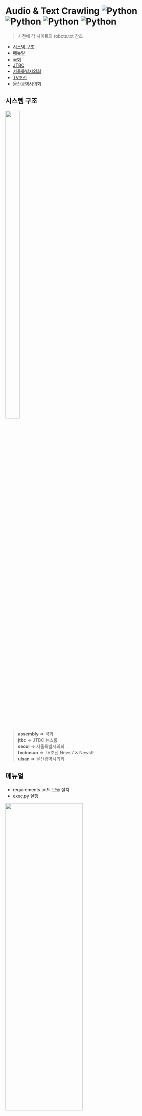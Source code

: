 # Audio & Text Crawling <img alt="Python" src ="https://img.shields.io/badge/python-informational"/> <img alt="Python" src ="https://img.shields.io/badge/moviepy-black"/> <img alt="Python" src ="https://img.shields.io/badge/bs4-yellow"/> <img alt="Python" src ="https://img.shields.io/badge/selenium-red"/>

>사전에 각 사이트의 robots.txt 참조

  - [시스템 구조](#시스템-구조)
  - [메뉴얼](#메뉴얼)
  - [국회](#국회)
  - [JTBC](#JTBC)
  - [서울특별시의회](#서울특별시의회)
  - [TV조선](#TV조선)
  - [울산광역시의회](#울산광역시의회)

## 시스템 구조
<img src="./readme_img/tree.png" width="30%" height="50%">

> __assembly__ => 국회<br>
> __jtbc__ => JTBC 뉴스룸<br>
> __seoul__ => 서울특별시의회<br>
> __tvchosun__ => TV조선 News7 & News9<br>
> __ulsan__ => 울산광역시의회

## 메뉴얼
- requirements.txt의 모듈 설치
- exec.py 실행

<img src="./readme_img/exec.png" width="70%" height="50%">

- 번호 혹은 글자 입력

## 국회
### national.py
- 국회회의록 데이터(소위원회, 국정감사, 국정조사, 공청회, 청문회 제외)
- national.py는 iframe으로 레이어가 구성되어 있어 오직 selenium 라이브러리를 사용하여 데이터에 접근
	- >총 9531개의 데이터를 접근해야하기 때문에 작업 속도를 향상시키기 위해 2개의 스레드를 생성하여 작업
- 총 데이터: 9531개

### national_sub.py
- 국회회의록 데이터(국회본회의, 예산결산특별위원회, 상임위원회, 특별위원회, 인사청문회, 공청회, 청문회, 국정감사)
- 사이트의 header 부분이 변경 + 회의록 텍스트 추출 및 저장 => selenium
- 이외의 다른 모든 작업 => beautifulsoup4
- 최종 회의록 텍스트 추출 및 저장은 메인 스레드의 작업과 별개의 작업으로 별도의 스레드를 생성하여 진행
- 총 데이터: 3062개

> 텍스트 전처리<br>
>  - 괄호 안 문자가 올 경우(임시회 제외) 괄호 안 문자 제거
>  - 영어, 숫자, 한글, 공백, %를 제외한 문자 제거
>  - . ? !로 문장이 끝났을 경우 개행 문자 추가

### 파일 저장 구조
<div align="center">
  <img src="./readme_img/assembly1_result.png" width="70%" height="50%">
  <img src="./readme_img/assembly2_result.png" width="70%" height="50%">
</div>

## JTBC
### jtbc.py
- 2015년 1월 2일 ~ 최신 날짜까지의 ‘JTBC 뉴스룸’의 영상 음성 데이터, 텍스트 데이터 추출 및 저장
- 텍스트 전처리
	- 특수문자 제거
	- 문장 단위로 분리
	- 음성 파일에 없는 부분 제거
- 총 데이터: 3599개

### jtbc_9_remain.py
> TV조선 뉴스9 일부 풀영상과 텍스트가 맞지 않은 날짜 추출 및 저장 (웹페이지 구조의 차이)

- jtbc.py 실행 후 자동으로 tvcs_9_remain.py 실행
- 텍스트 파일의 크기가 0byte인 경우만 추가적으로 크롤링
- 풀영상에서 음성 데이터를 추출하지 않고 날짜 기준으로 모든 기사 영상과 텍스트를 추출 및 저장

### 파일 저장 구조
<p align="center"><img src="./readme_img/jtbc_result.png" width="70%" height="50%">

## 서울특별시의회
### seoul.py
- 회의별 분류 & 총 데이터
	- 본회의: real => 436개
	- 운영위원회: operation => 92개
	- 행정자치위원회: administration => 213개
	- 기획경제위원회: economy => 211개
	- 환경수자원위원회: environment => 194개
	- 문화체육관광위원회: physical => 201개
	- 보건복지위원회: sanitation => 195개
	- 도시안전건설위원회: safe => 178개
	- 도시계획관리위원회: plan => 223개
	- 교통위원회: traffic => 172개
	- 교육위원회: edu => 212개
	- 예산결산특별위원회: budget => 66개
	- 특별위원회: special => 74개

### 파일 저장 구조
<p align="center"><img src="./readme_img/seoul_result.png" width="70%" height="50%">

## TV조선
### tvcs.py
- JTBC 뉴스9 / JTBC 뉴스7 최신 날짜부터 풀영상 음성 데이터와 텍스트 데이터 추출 및 저장
	- 뉴스9 => 2013년 3월 4일 시작
	- 뉴스7 => 2017년 7월 8일 시작
- 텍스트 전처리
	- 텍스트 문장 단위로 분리
	- 특정 조건에 해당할 경우 해당 문장 제거
		> 텍스트에 ‘[‘, ‘]’, ‘/‘가 포함될 경우<br>
		> 텍스트의 길이가 1 미만<br>
		> 텍스트의 시작 문자가 ‘.’, ‘?’, ‘!’일 경우
		
	- 음성 데이터에 없는 특수 문자(‘%’, ‘.’ 제외) 제거
- 총 데이터
	- 뉴스9: 2381개
	- 뉴스7: 423개

### 파일 저장 구조
<div align="center">
  <img src="./readme_img/tvcs_result.png" width="70%" height="50%">
  <img src="./readme_img/tvcs_9_remain_result.png" width="70%" height="50%">
</div>

## 울산광역시의회
### ulsan.py
- 회의별 분류 & 총 데이터
	- 본회의: plenary_meeting => 191개
	- 의회운영위원회: council_operation => 130개
	- 행정자치위원회: administration => 401개
	- 환경복지위원회: environment => 321개
	- 산업건설위원회: industry => 377개
	- 교육위원회: education => 363개
	- 예산결산특별위원회: budget => 80개
	- 에너지특별위원회: energy => 4개
	- 청년정책특별위원회: young => 2개
	- 경제자유구역특별위원회: economy => 1개
	- 인사청문특별위원회: confirmation => 6개
	- 원전안전특별위원회: nuclear => 1개
- 텍스트 전처리
	- 회의록 html이 암호화 되어있어 페이지 전체를 content로 불러와 한글과 숫자만 추출
	- 숫자 사이 ‘.’이 있을 경우 소수로 판단

### 파일 저장 구조
<p align="center"><img src="./readme_img/ulsan_result.png" width="70%" height="50%">